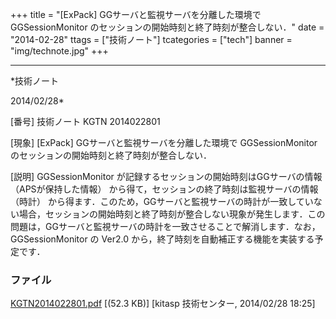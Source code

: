 ﻿+++
title = "[ExPack] GGサーバと監視サーバを分離した環境で GGSessionMonitor のセッションの開始時刻と終了時刻が整合しない．"
date = "2014-02-28"
ttags = ["技術ノート"]
tcategories = ["tech"]
banner = "img/technote.jpg"
+++

-----------------------------------------------------------------------------------------------------------------------------

*技術ノート

2014/02/28*


[番号]
技術ノート KGTN 2014022801

[現象]
[ExPack] GGサーバと監視サーバを分離した環境で GGSessionMonitor
のセッションの開始時刻と終了時刻が整合しない．

[説明]
GGSessionMonitor が記録するセッションの開始時刻はGGサーバの情報
（APSが保持した情報） から得て，セッションの終了時刻は監視サーバの情報
（時計）
から得ます．このため，GGサーバと監視サーバの時計が一致していない場合，セッションの開始時刻と終了時刻が整合しない現象が発生します．この問題は，GGサーバと監視サーバの時計を一致させることで解消します．なお，
GGSessionMonitor の Ver2.0
から，終了時刻を自動補正する機能を実装する予定です．


### ファイル

 
 


[KGTN2014022801.pdf](http://techreport.kitasp.net/attachments/download/1598/KGTN2014022801.pdf)
 [(52.3 KB)] [kitasp 技術センター, 2014/02/28
18:25]


 


 

